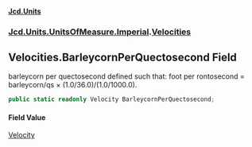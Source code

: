 #### [Jcd.Units](index.md 'index')

### [Jcd.Units.UnitsOfMeasure.Imperial](Jcd.Units.UnitsOfMeasure.Imperial.md 'Jcd.Units.UnitsOfMeasure.Imperial').[Velocities](Velocities.md 'Jcd.Units.UnitsOfMeasure.Imperial.Velocities')

## Velocities.BarleycornPerQuectosecond Field

barleycorn per quectosecond defined such that: foot per rontosecond = barleycorn/qs × (1.0/36.0)/(1.0/1000.0).

```csharp
public static readonly Velocity BarleycornPerQuectosecond;
```

#### Field Value

[Velocity](Velocity.md 'Jcd.Units.UnitTypes.Velocity')